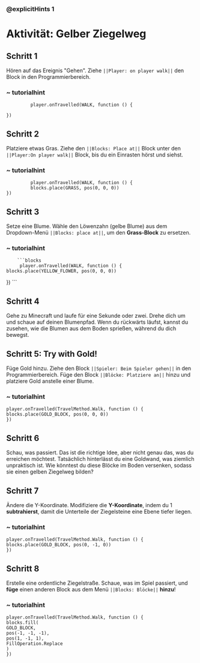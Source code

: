 ### @explicitHints 1

# Aktivität: Gelber Ziegelweg

## Schritt 1 
Hören auf das Ereignis "Gehen". Ziehe ``||Player: on player walk||`` den Block in den Programmierbereich.

### ~ tutorialhint
``` blocks
         player.onTravelled(WALK, function () {
	
})
```

## Schritt 2 
Platziere etwas Gras. Ziehe den ``||Blocks: Place at||`` Block unter den ``||Player:On player walk||`` Block, bis du ein Einrasten hörst und siehst.

### ~ tutorialhint      
``` blocks
         player.onTravelled(WALK, function () {
   		 blocks.place(GRASS, pos(0, 0, 0))
})
```

## Schritt 3
Setze eine Blume. Wähle den Löwenzahn (gelbe Blume) aus dem Dropdown-Menü ``||Blocks: place at||``, um den **Grass-Block** zu ersetzen. 

### ~ tutorialhint
        ```blocks
         player.onTravelled(WALK, function () {
    blocks.place(YELLOW_FLOWER, pos(0, 0, 0))
})
        ```

## Schritt 4 
Gehe zu Minecraft und laufe für eine Sekunde oder zwei. Drehe dich um und schaue auf deinen Blumenpfad. Wenn du rückwärts läufst, kannst du zusehen, wie die Blumen aus dem Boden sprießen, während du dich bewegst.


## Schritt 5: Try with Gold!

Füge Gold hinzu. Ziehe den Block ``||Spieler: Beim Spieler gehen||`` in den Programmierbereich. Füge den Block ``||Blöcke: Platziere an||`` hinzu und platziere Gold anstelle einer Blume.

### ~ tutorialhint
``` blocks
player.onTravelled(TravelMethod.Walk, function () {
blocks.place(GOLD_BLOCK, pos(0, 0, 0))
})
```

## Schritt 6
Schau, was passiert. Das ist die richtige Idee, aber nicht genau das, was du erreichen möchtest. Tatsächlich hinterlässt du eine Goldwand, was ziemlich unpraktisch ist. Wie könntest du diese Blöcke im Boden versenken, sodass sie einen gelben Ziegelweg bilden?

## Schritt 7  
Ändere die Y-Koordinate. Modifiziere die **Y-Koordinate**, indem du 1 **subtrahierst**, damit die Unterteile der Ziegelsteine eine Ebene tiefer liegen.

### ~ tutorialhint
``` blocks
player.onTravelled(TravelMethod.Walk, function () {
blocks.place(GOLD_BLOCK, pos(0, -1, 0))
})
```

## Schritt 8 
Erstelle eine ordentliche Ziegelstraße. Schaue, was im Spiel passiert, und **füge** einen anderen Block aus dem Menü ``||Blocks: Blöcke||`` **hinzu**!

### ~ tutorialhint
``` blocks
player.onTravelled(TravelMethod.Walk, function () {
blocks.fill(
GOLD_BLOCK,
pos(-1, -1, -1),
pos(1, -1, 1),
FillOperation.Replace
)
})
```

